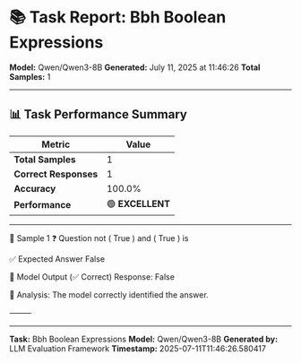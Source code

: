 # 📚 Task Report: Bbh Boolean Expressions

**Model:** Qwen/Qwen3-8B
**Generated:** July 11, 2025 at 11:46:26
**Total Samples:** 1

---

## 📊 Task Performance Summary

| Metric | Value |
| ------ | ----- |
| **Total Samples** | 1 |
| **Correct Responses** | 1 |
| **Accuracy** | 100.0% |
| **Performance** | 🟢 **EXCELLENT** |

---

📝 Sample 1
❓ Question
not ( True ) and ( True ) is

✅ Expected Answer
False

🤖 Model Output (✅ Correct)
Response: False

💬 Analysis:
The model correctly identified the answer.

⸻

---

**Task:** Bbh Boolean Expressions
**Model:** Qwen/Qwen3-8B
**Generated by:** LLM Evaluation Framework
**Timestamp:** 2025-07-11T11:46:26.580417